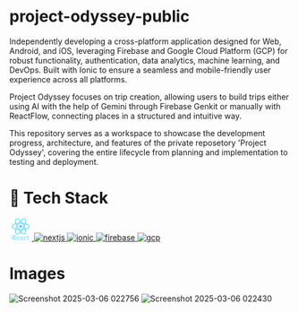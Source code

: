 # project-odyssey-public
Independently developing a cross-platform application designed for Web, Android, and iOS, leveraging Firebase and Google Cloud Platform (GCP) for robust functionality, authentication, data analytics, machine learning, and DevOps. Built with Ionic to ensure a seamless and mobile-friendly user experience across all platforms.

Project Odyssey focuses on trip creation, allowing users to build trips either using AI with the help of Gemini through Firebase Genkit or manually with ReactFlow, connecting places in a structured and intuitive way.

This repository serves as a workspace to showcase the development progress, architecture, and features of the private reposetory 'Project Odyssey', covering the entire lifecycle from planning and implementation to testing and deployment.

# 🔧 Tech Stack
<p align="left">
  <a href="https://reactjs.org/" target="_blank" rel="noreferrer">
    <img src="https://raw.githubusercontent.com/devicons/devicon/master/icons/react/react-original-wordmark.svg" alt="react" width="40" height="40"/>
  </a>
  <a href="https://nextjs.org/" target="_blank" rel="noreferrer">
    <img src="https://cdn.brandfetch.io/id2alue-rx/theme/dark/idqNI71Hra.svg?c=1dxbfHSJFAPEGdCLU4o5B" alt="nextjs" width="40" height="40"/>
  </a>
  <a href="https://ionicframework.com" target="_blank" rel="noreferrer">
    <img src="https://upload.wikimedia.org/wikipedia/commons/d/d1/Ionic_Logo.svg" alt="ionic" width="40" height="40"/>
  </a>
  <a href="https://firebase.google.com/" target="_blank" rel="noreferrer">
    <img src="https://www.vectorlogo.zone/logos/firebase/firebase-icon.svg" alt="firebase" width="40" height="40"/>
  </a>
  <a href="https://cloud.google.com" target="_blank" rel="noreferrer">
    <img src="https://www.vectorlogo.zone/logos/google_cloud/google_cloud-icon.svg" alt="gcp" width="40" height="40"/>
  </a>
</p>

# Images

![Screenshot 2025-03-06 022756](https://github.com/user-attachments/assets/e2337dcf-b93d-4b88-a0ca-d3c6a6efc35e)
![Screenshot 2025-03-06 022430](https://github.com/user-attachments/assets/ec6cca91-3839-4a00-84c5-b4ec169fe163)
